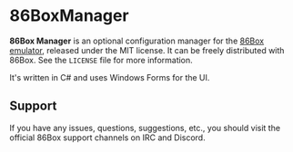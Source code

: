 # 86BoxManager
**86Box Manager** is an optional configuration manager for the [86Box emulator](https://github.com/86Box/86Box), released under the MIT license. It can be freely distributed with 86Box. See the `LICENSE` file for more information.

It's written in C# and uses Windows Forms for the UI.

## Support
If you have any issues, questions, suggestions, etc., you should visit the official 86Box support channels on IRC and Discord.
